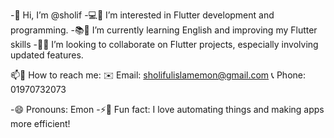 -👋 Hi, I’m @sholif
-💻👀 I’m interested in Flutter development and programming.
-📚🌱 I’m currently learning English and improving my Flutter skills
-🤝💞️ I’m looking to collaborate on Flutter projects, especially involving updated features.

📫📩 How to reach me:
✉️ Email: sholifulislamemon@gmail.com
📞 Phone: 01970732073

-😄 Pronouns: Emon
-⚡🚀 Fun fact: I love automating things and making apps more efficient!

<!---
sholif/sholif is a ✨ special ✨ repository because its `README.md` (this file) appears on your GitHub profile.
You can click the Preview link to take a look at your changes.
--->

